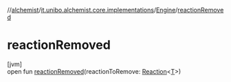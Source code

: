 //[alchemist](../../../index.md)/[it.unibo.alchemist.core.implementations](../index.md)/[Engine](index.md)/[reactionRemoved](reaction-removed.md)

# reactionRemoved

[jvm]\
open fun [reactionRemoved](reaction-removed.md)(reactionToRemove: [Reaction](../../it.unibo.alchemist.model.interfaces/-reaction/index.md)<[T](../-array-indexed-priority-queue/index.md)>)
